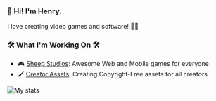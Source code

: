 ### 👋 Hi! I'm Henry. 

I love creating video games and software! 👨‍💻

### 🛠️ What I'm Working On 🛠️
- 🎮 [Sheep Studios](https://sheepstudios.net/): Awesome Web and Mobile games for everyone
- 🖌️ [Creator Assets](https://youtube.com/creatorassets): Creating Copyright-Free assets for all creators

![My stats](https://github-readme-stats.vercel.app/api?username=hrichhart&show_icons=true)
